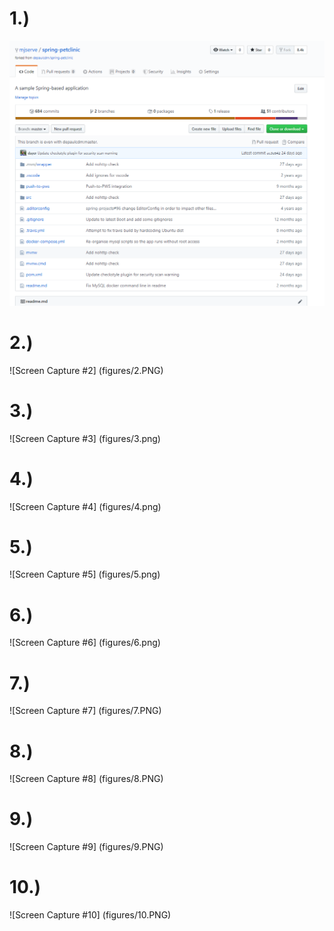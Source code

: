 # 1.)
![Screen Capture #1](figures/1.PNG)

# 2.)
![Screen Capture #2] (figures/2.PNG)

# 3.)
![Screen Capture #3] (figures/3.png)

# 4.)
![Screen Capture #4] (figures/4.png)

# 5.)
![Screen Capture #5] (figures/5.png)

# 6.)
![Screen Capture #6] (figures/6.png)

# 7.)
![Screen Capture #7] (figures/7.PNG)

# 8.)
![Screen Capture #8] (figures/8.PNG)

# 9.)
![Screen Capture #9] (figures/9.PNG)

# 10.)
![Screen Capture #10] (figures/10.PNG)